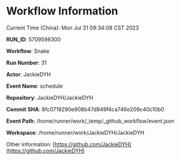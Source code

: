 # Workflow Information

Current Time (China): Mon Jul 31 09:34:08 CST 2023  

**RUN_ID**: 5709598300  

**Workflow**: Snake  

**Run Number**: 31  

**Actor**: JackieDYH  

**Event Name**: schedule  

**Repository**: JackieDYH/JackieDYH  

**Commit SHA**: 8fc0719290e908b47d949f4ca746e209c40c10b0  

**Event Path**: /home/runner/work/_temp/_github_workflow/event.json  

**Workspace**: /home/runner/work/JackieDYH/JackieDYH  

Other information: [https://github.com/JackieDYH](https://github.com/JackieDYH)
